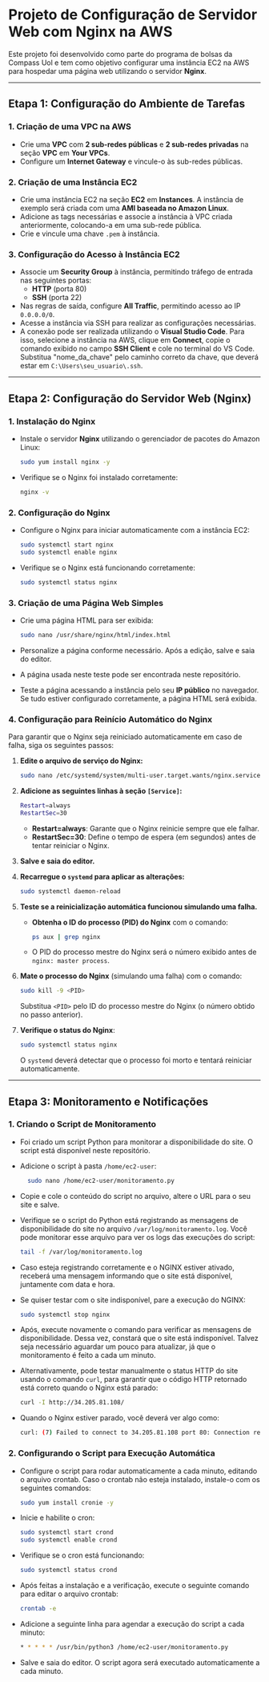 # Projeto de Configuração de Servidor Web com Nginx na AWS

Este projeto foi desenvolvido como parte do programa de bolsas da Compass Uol e tem como objetivo configurar uma instância EC2 na AWS para hospedar uma página web utilizando o servidor **Nginx**.

---

## Etapa 1: Configuração do Ambiente de Tarefas

### 1. Criação de uma VPC na AWS
- Crie uma **VPC** com **2 sub-redes públicas** e **2 sub-redes privadas** na seção **VPC** em **Your VPCs**.
- Configure um **Internet Gateway** e vincule-o às sub-redes públicas.

### 2. Criação de uma Instância EC2
- Crie uma instância EC2 na seção **EC2** em **Instances**. A instância de exemplo será criada com uma **AMI baseada no Amazon Linux**.
- Adicione as tags necessárias e associe a instância à VPC criada anteriormente, colocando-a em uma sub-rede pública.
- Crie e vincule uma chave `.pem` à instância.

### 3. Configuração do Acesso à Instância EC2
- Associe um **Security Group** à instância, permitindo tráfego de entrada nas seguintes portas:
  - **HTTP** (porta 80)
  - **SSH** (porta 22)
- Nas regras de saída, configure **All Traffic**, permitindo acesso ao IP `0.0.0.0/0`.
- Acesse a instância via SSH para realizar as configurações necessárias.
- A conexão pode ser realizada utilizando o **Visual Studio Code**. Para isso, selecione a instância na AWS, clique em **Connect**, copie o comando exibido no campo **SSH Client** e cole no terminal do VS Code. Substitua "nome_da_chave" pelo caminho correto da chave, que deverá estar em `C:\Users\seu_usuario\.ssh`.

---

## Etapa 2: Configuração do Servidor Web (Nginx)

### 1. Instalação do Nginx
- Instale o servidor **Nginx** utilizando o gerenciador de pacotes do Amazon Linux:

  ```bash
  sudo yum install nginx -y
  ```

- Verifique se o Nginx foi instalado corretamente:

  ```bash
  nginx -v
  ```

### 2. Configuração do Nginx
- Configure o Nginx para iniciar automaticamente com a instância EC2:

  ```bash
  sudo systemctl start nginx
  sudo systemctl enable nginx
  ```

- Verifique se o Nginx está funcionando corretamente:

  ```bash
  sudo systemctl status nginx
  ```

### 3. Criação de uma Página Web Simples
- Crie uma página HTML para ser exibida:

  ```bash
  sudo nano /usr/share/nginx/html/index.html
  ```

- Personalize a página conforme necessário. Após a edição, salve e saia do editor.
- A página usada neste teste pode ser encontrada neste repositório.
- Teste a página acessando a instância pelo seu **IP público** no navegador. Se tudo estiver configurado corretamente, a página HTML será exibida.

### 4. Configuração para Reinício Automático do Nginx
Para garantir que o Nginx seja reiniciado automaticamente em caso de falha, siga os seguintes passos:

1. **Edite o arquivo de serviço do Nginx:**

   ```bash
   sudo nano /etc/systemd/system/multi-user.target.wants/nginx.service
   ```

2. **Adicione as seguintes linhas à seção `[Service]`:**

   ```bash
   Restart=always
   RestartSec=30
   ```

   - **Restart=always**: Garante que o Nginx reinicie sempre que ele falhar.
   - **RestartSec=30**: Define o tempo de espera (em segundos) antes de tentar reiniciar o Nginx.

3. **Salve e saia do editor.**

4. **Recarregue o `systemd` para aplicar as alterações:**

   ```bash
   sudo systemctl daemon-reload
   ```

5. **Teste se a reinicialização automática funcionou simulando uma falha.**

   - **Obtenha o ID do processo (PID) do Nginx** com o comando:

     ```bash
     ps aux | grep nginx
     ```

   - O PID do processo mestre do Nginx será o número exibido antes de `nginx: master process`.

6. **Mate o processo do Nginx** (simulando uma falha) com o comando:

   ```bash
   sudo kill -9 <PID>
   ```

   Substitua `<PID>` pelo ID do processo mestre do Nginx (o número obtido no passo anterior).

7. **Verifique o status do Nginx**:

   ```bash
   sudo systemctl status nginx
   ```

   O `systemd` deverá detectar que o processo foi morto e tentará reiniciar automaticamente.

---

## Etapa 3: Monitoramento e Notificações

### 1. Criando o Script de Monitoramento
- Foi criado um script Python para monitorar a disponibilidade do site. O script está disponível neste repositório.
- Adicione o script à pasta `/home/ec2-user`:

  ```bash
    sudo nano /home/ec2-user/monitoramento.py
  ```

- Copie e cole o conteúdo do script no arquivo, altere o URL para o seu site e salve.
- Verifique se o script do Python está registrando as mensagens de disponibilidade do site no arquivo `/var/log/monitoramento.log`. Você pode monitorar esse arquivo para ver os logs das execuções do script:

  ```bash
  tail -f /var/log/monitoramento.log
  ```

- Caso esteja registrando corretamente e o NGINX estiver ativado, receberá uma mensagem informando que o site está disponível, juntamente com data e hora.
- Se quiser testar com o site indisponível, pare a execução do NGINX:

  ```bash
  sudo systemctl stop nginx
  ```

- Após, execute novamente o comando para verificar as mensagens de disponibilidade. Dessa vez, constará que o site está indisponível. Talvez seja necessário aguardar um pouco para atualizar, já que o monitoramento é feito a cada um minuto.
- Alternativamente, pode testar manualmente o status HTTP do site usando o comando `curl`, para garantir que o código HTTP retornado está correto quando o Nginx está parado:

  ```bash
  curl -I http://34.205.81.108/
  ```

- Quando o Nginx estiver parado, você deverá ver algo como:

  ```bash
  curl: (7) Failed to connect to 34.205.81.108 port 80: Connection refused
  ```

### 2. Configurando o Script para Execução Automática
- Configure o script para rodar automaticamente a cada minuto, editando o arquivo crontab. Caso o crontab não esteja instalado, instale-o com os seguintes comandos:

  ```bash
  sudo yum install cronie -y
  ```

- Inicie e habilite o cron:

  ```bash
  sudo systemctl start crond
  sudo systemctl enable crond
  ```

- Verifique se o cron está funcionando:

  ```bash
  sudo systemctl status crond
  ```

- Após feitas a instalação e a verificação, execute o seguinte comando para editar o arquivo crontab:

  ```bash
  crontab -e
  ```

- Adicione a seguinte linha para agendar a execução do script a cada minuto:

  ```bash
  * * * * * /usr/bin/python3 /home/ec2-user/monitoramento.py
  ```

- Salve e saia do editor. O script agora será executado automaticamente a cada minuto.
```

